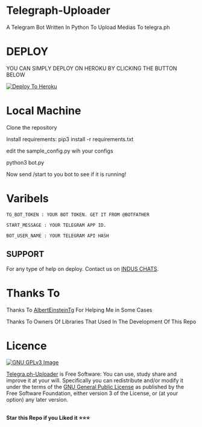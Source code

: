 # Telegraph-Uploader
A Telegram Bot Written In Python To Upload Medias To telegra.ph   

# DEPLOY
YOU CAN SIMPLY DEPLOY ON HEROKU BY CLICKING THE BUTTON BELOW

[![Deploy To Heroku](https://www.herokucdn.com/deploy/button.svg)](https://heroku.com/deploy?template=https://github.com/Keshavsir2022/Telegraph-Uploader/)

# Local Machine
Clone the repository

Install requirements: pip3 install -r requirements.txt

edit the sample_config.py wih your configs

python3 bot.py

Now send /start to you bot to see if it is running!


# Varibels

``TG_BOT_TOKEN : YOUR BOT TOKEN. GET IT FROM @BOTFATHER``

``START_MESSAGE : YOUR TELEGRAM APP ID.``

``BOT_USER_NAME : YOUR TELEGRAM API HASH``

## SUPPORT

For any type of help on deploy. Contact us on [INDUS CHATS](https://t.me/induschats).

# Thanks To
Thanks To [AlbertEinsteinTg](https://github.com/AlbertEinsteinTg) For Helping Me in Some Cases

Thanks To Owners Of Libraries That Used In The Development Of This Repo
# Licence
[![GNU GPLv3 Image](https://www.gnu.org/graphics/gplv3-127x51.png)](http://www.gnu.org/licenses/gpl-3.0.en.html)  

[Telegra.ph-Uploader](https://github.com/Benchamxd/Telegraph-Uploader/) is Free Software: You can use, study share and improve it at your
will. Specifically you can redistribute and/or modify it under the terms of the
[GNU General Public License](https://www.gnu.org/licenses/gpl.html) as
published by the Free Software Foundation, either version 3 of the License, or
(at your option) any later version. 

##

**Star this Repo if you Liked it ⭐⭐⭐**

